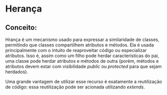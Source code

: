 # Herança

## Conceito:

Hrança é um mecanismo usado para expressar a similaridade de classes, permitindo que classes compartilhem atributos e métodos. Ela é usada principalmente com o intuito de reaproveitar código ou especializar atributos. Isso é, assim como um filho pode herdar características do pai, uma classe pode herdar atributos e métodos de outra (porém, métodos e atributos devem estar com visibilidade _public_ ou _protected_ para que sejam herdados).

Uma grande vantagem de utilizar esse recurso é exatamente a reutilização de código: essa reutilização pode ser acionada utilizando _extends_.
